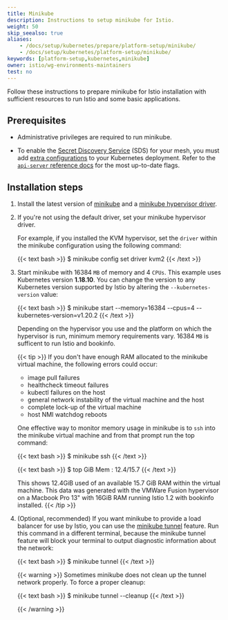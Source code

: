 ```yaml
---
title: Minikube
description: Instructions to setup minikube for Istio.
weight: 50
skip_seealso: true
aliases:
    - /docs/setup/kubernetes/prepare/platform-setup/minikube/
    - /docs/setup/kubernetes/platform-setup/minikube/
keywords: [platform-setup,kubernetes,minikube]
owner: istio/wg-environments-maintainers
test: no
---
```


Follow these instructions to prepare minikube for Istio installation with sufficient
resources to run Istio and some basic applications.

## Prerequisites

- Administrative privileges are required to run minikube.

- To enable the [Secret Discovery Service](https://www.envoyproxy.io/docs/envoy/latest/configuration/security/secret#sds-configuration) (SDS) for your mesh, you must add [extra configurations](https://kubernetes.io/docs/tasks/configure-pod-container/configure-service-account/#service-account-token-volume-projection) to your Kubernetes deployment.
Refer to the [`api-server` reference docs](https://kubernetes.io/docs/reference/command-line-tools-reference/kube-apiserver/) for the most up-to-date flags.

## Installation steps

1.  Install the latest version of
    [minikube](https://kubernetes.io/docs/setup/minikube/) and a
    [minikube hypervisor driver](https://kubernetes.io/docs/tasks/tools/install-minikube/#install-a-hypervisor).

1.  If you're not using the default driver, set your minikube hypervisor driver.

    For example, if you installed the KVM hypervisor, set the `driver`
    within the minikube configuration using the following command:

    {{< text bash >}}
    $ minikube config set driver kvm2
    {{< /text >}}

1.  Start minikube with 16384 `MB` of memory and 4 `CPUs`. This example uses Kubernetes version **1.18.10**.
    You can change the version to any Kubernetes version supported by Istio by altering the
    `--kubernetes-version` value:

    {{< text bash >}}
    $ minikube start --memory=16384 --cpus=4 --kubernetes-version=v1.20.2
    {{< /text >}}

    Depending on the hypervisor you use and the platform on which the hypervisor
    is run, minimum memory requirements vary. 16384 `MB` is sufficent to run
    Istio and bookinfo.

    {{< tip >}}
    If you don't have enough RAM allocated to the minikube
    virtual machine, the following errors could occur:

    - image pull failures
    - healthcheck timeout failures
    - kubectl failures on the host
    - general network instability of the virtual machine and the host
    - complete lock-up of the virtual machine
    - host NMI watchdog reboots

    One effective way to monitor memory usage in minikube is to `ssh` into the minikube virtual machine
    and from that prompt run the top command:

    {{< text bash >}}
    $ minikube ssh
    {{< /text >}}

    {{< text bash >}}
    $ top
    GiB Mem : 12.4/15.7
    {{< /text >}}

    This shows 12.4GiB used of an available 15.7 GiB RAM within the virtual
    machine.  This data was generated with the VMWare Fusion hypervisor on a
    Macbook Pro 13" with 16GiB RAM running Istio 1.2 with bookinfo installed.
    {{< /tip >}}

1.  (Optional, recommended) If you want minikube to provide a load balancer for use
    by Istio, you can use the
    [minikube tunnel](https://minikube.sigs.k8s.io/docs/tasks/loadbalancer/#using-minikube-tunnel) feature.
    Run this command in a different terminal, because the minikube tunnel feature will block your
    terminal to output diagnostic information about the network:

    {{< text bash >}}
    $ minikube tunnel
    {{< /text >}}

    {{< warning >}}
    Sometimes minikube does not clean up the tunnel network properly. To force a proper
    cleanup:

    {{< text bash >}}
    $ minikube tunnel --cleanup
    {{< /text >}}

    {{< /warning >}}
